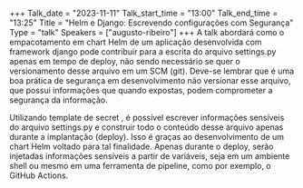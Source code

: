 +++
Talk_date = "2023-11-11"
Talk_start_time = "13:00"
Talk_end_time = "13:25"
Title = "Helm e Django: Escrevendo configurações com Segurança"
Type = "talk"
Speakers = ["augusto-ribeiro"]
+++
A talk abordará como o empacotamento em chart Helm de um aplicação desenvolvida com framework django pode contribuir para a escrita do arquivo settings.py apenas em tempo de deploy, não sendo necessário se quer o versionamento desse arquivo em um SCM (git). Deve-se lembrar que é uma boa prática de segurança em desenvolvimento não versionar esse arquivo, que possui informações que quando expostas, podem comprometer a segurança da informação.

Utilizando template de secret , é possível escrever informações sensíveis do arquivo settings.py e construir todo o conteúdo desse arquivo apenas durante a implantação (deploy). Isso é graças ao desenvolvimento de um chart Helm voltado para tal finalidade. Apenas durante o deploy, serão injetadas informações sensíveis a partir de variáveis, seja em um ambiente shell ou mesmo em uma ferramenta de pipeline, como por exemplo, o GitHub Actions.
